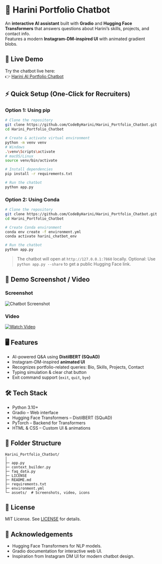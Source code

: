 # 💬 Harini Portfolio Chatbot

An **interactive AI assistant** built with **Gradio** and **Hugging Face Transformers** that answers questions about Harini’s skills, projects, and contact info.  
Features a modern **Instagram-DM-inspired UI** with animated gradient blobs.

## 🚀 Live Demo

Try the chatbot live here:  
👉 [Harini AI Portfolio Chatbot](https://huggingface.co/spaces/CodeByHarini/harini-portfolio-chatbot)

## ⚡ Quick Setup (One-Click for Recruiters)

### **Option 1: Using pip**
```bash
# Clone the repository
git clone https://github.com/CodeByHarini/Harini_Portfolio_Chatbot.git
cd Harini_Portfolio_Chatbot

# Create & activate virtual environment
python -m venv venv
# Windows
.\venv\Scripts\activate
# macOS/Linux
source venv/bin/activate

# Install dependencies
pip install -r requirements.txt

# Run the chatbot
python app.py
````

### **Option 2: Using Conda**

```bash
# Clone the repository
git clone https://github.com/CodeByHarini/Harini_Portfolio_Chatbot.git
cd Harini_Portfolio_Chatbot

# Create Conda environment
conda env create -f environment.yml
conda activate harini_chatbot_env

# Run the chatbot
python app.py
```

> The chatbot will open at `http://127.0.0.1:7860` locally.
> Optional: Use `python app.py --share` to get a public Hugging Face link.



## 📸 Demo Screenshot / Video

### Screenshot

![Chatbot Screenshot](assets/chatbot_screenshot.png)

### Video

[![Watch Video](assets/chatbot_demo_thumbnail.png)](assets/chatbot_demo.mp4)


## 🖥 Features

* AI-powered Q\&A using **DistilBERT (SQuAD)**
* Instagram-DM-inspired **animated UI**
* Recognizes portfolio-related queries: Bio, Skills, Projects, Contact
* Typing simulation & clear chat button
* Exit command support (`exit`, `quit`, `bye`)



## 🛠 Tech Stack

* Python 3.10+
* Gradio – Web interface
* Hugging Face Transformers – DistilBERT (SQuAD)
* PyTorch – Backend for Transformers
* HTML & CSS – Custom UI & animations



## 📂 Folder Structure

```
Harini_Portfolio_Chatbot/
│
├─ app.py
├─ context_builder.py
├─ faq_data.py
├─ LICENSE
├─ README.md
├─ requirements.txt
├─ environment.yml
└─ assets/  # Screenshots, video, icons
```



## 📜 License

MIT License. See [LICENSE](LICENSE) for details.


## 🙏 Acknowledgements

* Hugging Face Transformers for NLP models.
* Gradio documentation for interactive web UI.
* Inspiration from Instagram DM UI for modern chatbot design.
